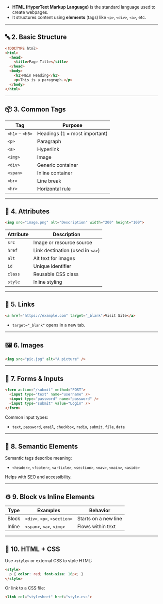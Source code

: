 
* **HTML (HyperText Markup Language)** is the standard language used to create webpages.
* It structures content using **elements** (tags) like `<p>`, `<div>`, `<a>`, etc.

---

## 🔤 2. Basic Structure

```html
<!DOCTYPE html>
<html>
  <head>
    <title>Page Title</title>
  </head>
  <body>
    <h1>Main Heading</h1>
    <p>This is a paragraph.</p>
  </body>
</html>
```

---

## 📦 3. Common Tags

| Tag             | Purpose                       |
| --------------- | ----------------------------- |
| `<h1>` – `<h6>` | Headings (1 = most important) |
| `<p>`           | Paragraph                     |
| `<a>`           | Hyperlink                     |
| `<img>`         | Image                         |
| `<div>`         | Generic container             |
| `<span>`        | Inline container              |
| `<br>`          | Line break                    |
| `<hr>`          | Horizontal rule               |

---

## 🧩 4. Attributes

```html
<img src="image.png" alt="Description" width="200" height="100">
```

| Attribute | Description                      |
| --------- | -------------------------------- |
| `src`     | Image or resource source         |
| `href`    | Link destination (used in `<a>`) |
| `alt`     | Alt text for images              |
| `id`      | Unique identifier                |
| `class`   | Reusable CSS class               |
| `style`   | Inline styling                   |

---

## 🔗 5. Links

```html
<a href="https://example.com" target="_blank">Visit Site</a>
```

* `target="_blank"` opens in a new tab.

---

## 🖼 6. Images

```html
<img src="pic.jpg" alt="A picture" />
```

---

## 📝 7. Forms & Inputs

```html
<form action="/submit" method="POST">
  <input type="text" name="username" />
  <input type="password" name="password" />
  <input type="submit" value="Login" />
</form>
```

Common input types:

* `text`, `password`, `email`, `checkbox`, `radio`, `submit`, `file`, `date`

---

## 🧮 8. Semantic Elements

Semantic tags describe meaning:

* `<header>`, `<footer>`, `<article>`, `<section>`, `<nav>`, `<main>`, `<aside>`

Helps with SEO and accessibility.

---

## ⚙️ 9. Block vs Inline Elements

| Type   | Examples                    | Behavior             |
| ------ | --------------------------- | -------------------- |
| Block  | `<div>`, `<p>`, `<section>` | Starts on a new line |
| Inline | `<span>`, `<a>`, `<img>`    | Flows within text    |

---

## 🎨 10. HTML + CSS

Use `<style>` or external CSS to style HTML:

```html
<style>
  p { color: red; font-size: 16px; }
</style>
```

Or link to a CSS file:

```html
<link rel="stylesheet" href="style.css">
```
